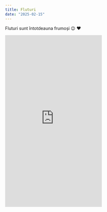 ```yaml
---
title: Fluturi
date: "2025-02-15"
---
```


Fluturi sunt întotdeauna frumoși 😉 ❤︎

<iframe width="315" height="560"
src= "https://www.youtube.com/embed/UMrSu3DQpfc"
title="YouTube video player"
frameborder="0"
allow="accelerometer; autoplay; clipboard-write; encrypted-media; gyroscope; picture-in-picture; web-share"
allowfullscreen></iframe>

